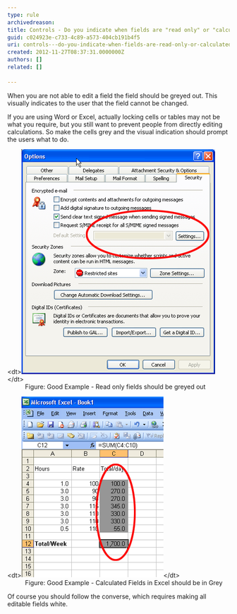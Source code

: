 ```yaml
---
type: rule
archivedreason: 
title: Controls - Do you indicate when fields are "read only" or "calculated"?
guid: c024923e-c733-4c89-a573-404cb191b4f5
uri: controls---do-you-indicate-when-fields-are-read-only-or-calculated
created: 2012-11-27T08:37:31.0000000Z
authors: []
related: []

---
```


When you are not able to edit a field the field should be greyed out. This visually indicates to the user that the field cannot be changed.

<!--endintro-->

If you are using Word or Excel, actually locking cells or tables may not be what you require, but you still want to prevent people from directly editing calculations. So make the cells grey and the visual indication should prompt the users what to do.
<dl class="goodImage">&lt;dt&gt;<img alt="Grey Field" src="../../assets/GreyField.gif">&lt;/dt&gt;
<dd>Figure: Good Example - Read only fields should be greyed out</dd></dl><dl class="goodImage">&lt;dt&gt;<img alt="Grey Field Excel" src="../../assets/GreyField-Excel.gif">&lt;/dt&gt;
<dd>Figure: Good Example - Calculated Fields in Excel should be in Grey</dd></dl>
Of course you should follow the converse, which requires making all editable fields white.
